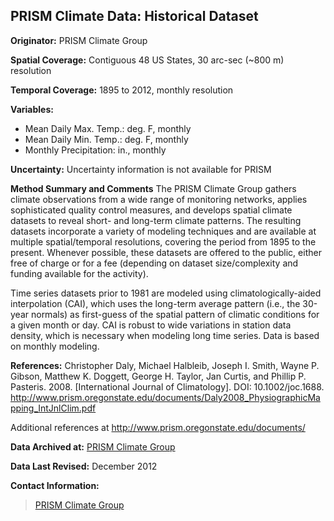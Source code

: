## PRISM Climate Data: Historical Dataset

**Originator:** PRISM Climate Group

**Spatial Coverage:** Contiguous 48 US States, 30 arc-sec (~800 m) resolution

**Temporal Coverage:** 1895 to 2012, monthly resolution

**Variables:** 
* Mean Daily Max. Temp.: deg. F, monthly
* Mean Daily Min. Temp.: deg. F, monthly
* Monthly Precipitation: in., monthly

**Uncertainty:** Uncertainty information is not available for PRISM

**Method Summary and Comments** The PRISM Climate Group gathers climate observations from a wide range of monitoring networks, applies sophisticated quality control measures, and develops spatial climate datasets to reveal short- and long-term climate patterns. The resulting datasets incorporate a variety of modeling techniques and are available at multiple spatial/temporal resolutions, covering the period from 1895 to the present. Whenever possible, these datasets are offered to the public, either free of charge or for a fee (depending on dataset size/complexity and funding available for the activity).

Time series datasets prior to 1981 are modeled using climatologically-aided interpolation (CAI), which uses the long-term average pattern (i.e., the 30-year normals) as first-guess of the spatial pattern of climatic conditions for a given month or day. CAI is robust to wide variations in station data density, which is necessary when modeling long time series. Data is based on monthly modeling.

**References:** Christopher Daly, Michael Halbleib, Joseph I. Smith, Wayne P. Gibson, Matthew K. Doggett, George H. Taylor, Jan Curtis, and Phillip P. Pasteris. 2008. [International Journal of Climatology]. DOI: 10.1002/joc.1688. http://www.prism.oregonstate.edu/documents/Daly2008_PhysiographicMapping_IntJnlClim.pdf

Additional references at http://www.prism.oregonstate.edu/documents/

**Data Archived at:** [PRISM Climate Group](http://www.prism.oregonstate.edu)

**Data Last Revised:** December 2012

**Contact Information:**
> [PRISM Climate Group](http://www.prism.oregonstate.edu)
